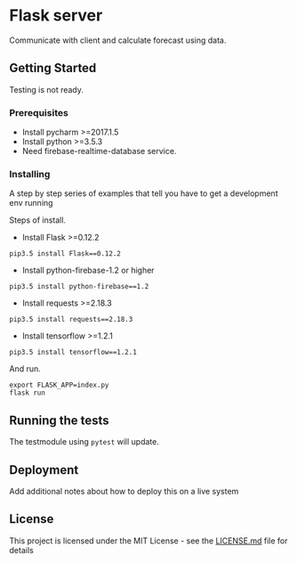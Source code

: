 # Flask server

Communicate with client and calculate forecast using data.

## Getting Started

Testing is not ready.

### Prerequisites

- Install pycharm >=2017.1.5
- Install python >=3.5.3
- Need firebase-realtime-database service.

### Installing

A step by step series of examples that tell you have to get a development env running

Steps of install.

- Install Flask >=0.12.2
```
pip3.5 install Flask==0.12.2
```

- Install python-firebase-1.2 or higher
```
pip3.5 install python-firebase==1.2
```

- Install requests >=2.18.3
```
pip3.5 install requests==2.18.3
```

- Install tensorflow >=1.2.1
```
pip3.5 install tensorflow==1.2.1
```

And run.

```
export FLASK_APP=index.py
flask run
```

## Running the tests

The testmodule using `pytest` will update.

## Deployment

Add additional notes about how to deploy this on a live system

## License

This project is licensed under the MIT License - see the [LICENSE.md](LICENSE) file for details
